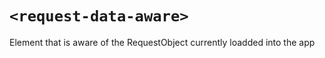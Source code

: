 # `<request-data-aware>`

Element that is aware of the RequestObject currently loadded into the app
